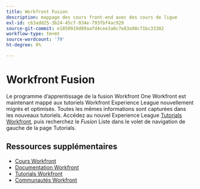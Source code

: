 ```yaml
---
title: Workfront Fusion
description: mappage des cours front-end avec des cours de ligue
exl-id: c63add25-3b24-45cf-934e-793fbf4ac929
source-git-commit: e1850919d89aafd4cee3a0c7e83a98c71bc33382
workflow-type: tm+mt
source-wordcount: '79'
ht-degree: 0%

---
```


# Workfront Fusion

Le programme d’apprentissage de la fusion Workfront One Workfront est maintenant mappé aux tutoriels Workfront Experience League nouvellement migrés et optimisés.  Toutes les mêmes informations sont capturées dans les nouveaux tutoriels. Accédez au nouvel Experience League [Tutorials Workfront](https://experienceleague.adobe.com/docs/workfront-learn/tutorials-workfront/fusion/welcome-to-workfront-fusion/workfront-fusion-overview.html?lang=en), puis recherchez le *Fusion* Liste dans le volet de navigation de gauche de la page Tutorials.

## Ressources supplémentaires

* [Cours Workfront](https://experienceleague.adobe.com/?lang=en&amp;Solution=Workfront#courses)
* [Documentation Workfront](https://experienceleague.adobe.com/docs/workfront.html)
* [Tutorials Workfront](https://experienceleague.adobe.com/docs/workfront-learn/tutorials-workfront/home.html)
* [Communautés Workfront](https://experienceleaguecommunities.adobe.com/t5/workfront/ct-p/workfront)
